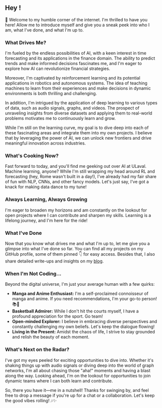 ## Hey ! 

👋 Welcome to my humble corner of the internet. I'm thrilled to have you here! Allow me to introduce myself and give you a sneak peek into who I am, what I've done, and what I'm up to.

### What Drives Me?

I'm fueled by the endless possibilities of AI, with a keen interest in time forecasting and its applications in the finance domain. The ability to predict trends and make informed decisions fascinates me, and I'm eager to explore how AI can revolutionize financial strategies.

Moreover, I'm captivated by reinforcement learning and its potential applications in robotics and autonomous systems. The idea of teaching machines to learn from their experiences and make decisions in dynamic environments is both thrilling and challenging.

In addition, I'm intrigued by the application of deep learning to various types of data, such as audio signals, graphs, and videos. The prospect of unraveling insights from diverse datasets and applying them to real-world problems motivates me to continuously learn and grow.

While I'm still on the learning curve, my goal is to dive deep into each of these fascinating areas and integrate them into my own projects. I believe that by leveraging the power of AI, we can unlock new frontiers and drive meaningful innovation across industries.

### What's Cooking Now?

Fast forward to today, and you'll find me geeking out over AI at ULaval. Machine learning, anyone? While I'm still wrapping my head around RL and forecasting (hey, Rome wasn't built in a day!), I've already had my fair share of fun with NLP, CNNs, and other fancy models. Let's just say, I've got a knack for making data dance to my tune!

### Always Learning, Always Growing

I'm eager to broaden my horizons and am constantly on the lookout for open projects where I can contribute and sharpen my skills. Learning is a lifelong journey, and I'm here for the ride!

### What I've Done
Now that you know what drives me and what I'm up to, let me give you a glimpse into what I've done so far. You can find all my projects on my GitHub profile, some of them pinned 👇 for easy access. Besides that, I also share detailed write-ups and insights on my [blog](https://amenalahassa.github.io/amenalahassa). 

[//]: # (But for now, here’s a quick rundown of some of my noteworthy projects:)

### When I'm Not Coding...

Beyond the digital universe, I'm just your average human with a few quirks:

- **Manga and Anime Enthusiast:** I'm a self-proclaimed connoisseur of manga and anime. If you need recommendations, I'm your go-to person! 📚🎌
- **Basketball Admirer:** While I don't hit the courts myself, I have a profound appreciation for the sport. Go team!
- **Open-minded Explorer:** I believe in embracing diverse perspectives and constantly challenging my own beliefs. Let's keep the dialogue flowing!
- **Living in the Present:** Amidst the chaos of life, I strive to stay grounded and relish the beauty of each moment.

### What's Next on the Radar?

I've got my eyes peeled for exciting opportunities to dive into. Whether it's shaking things up with audio signals or diving deep into the world of graph networks, I'm all about chasing those "aha!" moments and having a blast along the way. Looking ahead, I'm on the lookout for opportunities to join dynamic teams where I can both learn and contribute.

So, there you have it—me in a nutshell! Thanks for swinging by, and feel free to drop a message if you're up for a chat or a collaboration. Let's keep the good vibes rolling! 🎶✨

